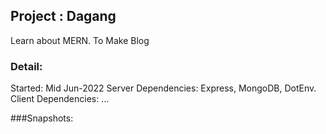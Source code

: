 ## Project : Dagang
Learn about MERN. To Make Blog

### Detail:
Started: Mid Jun-2022
Server Dependencies: Express, MongoDB, DotEnv.
Client Dependencies: ...

###Snapshots: